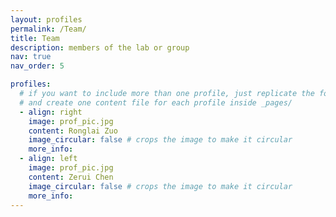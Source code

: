 ```yaml
---
layout: profiles
permalink: /Team/
title: Team
description: members of the lab or group
nav: true
nav_order: 5

profiles:
  # if you want to include more than one profile, just replicate the following block
  # and create one content file for each profile inside _pages/
  - align: right
    image: prof_pic.jpg
    content: Ronglai Zuo
    image_circular: false # crops the image to make it circular
    more_info: 
  - align: left
    image: prof_pic.jpg
    content: Zerui Chen
    image_circular: false # crops the image to make it circular
    more_info: 
---
```

